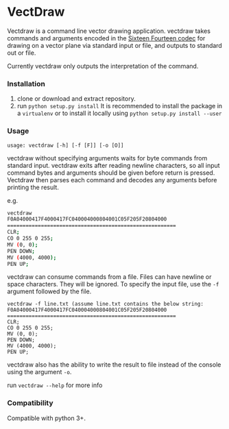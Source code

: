 # VectDraw

Vectdraw is a command line vector drawing application. vectdraw takes commands and arguments encoded in the [Sixteen Fourteen codec](https://github.com/ajpen/Sixteen-Fourteen-Codec) for drawing on a vector plane via standard input or file, and outputs to standard out or file. 

Currently vectdraw only outputs the interpretation of the command. 

### Installation

1. clone or download and extract repository.
2. run  `python setup.py install`  It is recommended to install the package in a `virtualenv` or to install it locally using `python setup.py install --user`

### Usage

`usage: vectdraw [-h] [-f [F]] [-o [O]]`

vectdraw without specifying arguments waits for byte commands from standard input. vectdraw exits after reading newline characters, so all input command bytes and arguments should be given before return is pressed. Vectdraw then parses each command and decodes any arguments before printing the result.

e.g.

```bash
vectdraw
F0A04000417F4000417FC040004000804001C05F205F20804000
=======================================================
CLR;
CO 0 255 0 255;
MV (0, 0);
PEN DOWN;
MV (4000, 4000);
PEN UP;
```



vectdraw can consume commands from a file. Files can have newline or space characters. They will be ignored. To specify the input file, use the `-f` argument followed by the file.  

```
vectdraw -f line.txt (assume line.txt contains the below string: F0A04000417F4000417FC040004000804001C05F205F20804000
=======================================================
CLR;
CO 0 255 0 255;
MV (0, 0);
PEN DOWN;
MV (4000, 4000);
PEN UP;
```



vectdraw also has the ability to write the result to file instead of the console using the argument `-o`. 

run `vectdraw --help` for more info

### Compatibility

Compatible with python 3+.
